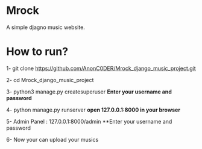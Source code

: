 # Mrock
A simple djagno music website.


# How to run?
1- git clone https://github.com/AnonC0DER/Mrock_django_music_project.git

2- cd Mrock_django_music_project

3- python3 manage.py createsuperuser 
**Enter your username and password**

4- python manage.py runserver
**open 127.0.0.1:8000 in your browser**

5- Admin Panel : 127.0.0.1:8000/admin
**Enter your username and password

6- Now your can upload your musics
